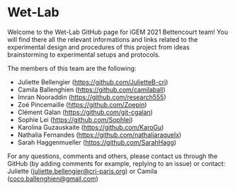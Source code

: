 # Wet-Lab


Welcome to the Wet-Lab GitHub page for iGEM 2021 Bettencourt team! 
You will find there all the relevant informations and links related to the experimental design and procedures of this project from ideas brainstorming to experimental setups and protocols. 


The members of this team are the following: 
- Juliette Bellengier (https://github.com/JulietteB-cri)
- Camila Ballenghien (https://github.com/camilaball)
- Imran Nooraddin (https://github.com/research555)
- Zoé Pincemaille (https://github.com/Zoepin)
- Clément Galan (https://github.com/git-cgalan)
- Sophie Lei (https://github.com/Sophlei)
- Karolina Guzauskaite (https://github.com/KaroGu)
- Nathalia Fernandes (https://github.com/nathaliaraquelx)
- Sarah Haggenmueller (https://github.com/SarahHagg)


For any questions, comments and others, please contact us through the GitHub (by adding comments for example, replying to an issue) or contact:  
Juliette (juliette.bellengier@cri-paris.org) or Camila (coco.ballenghien@gmail.com) 
